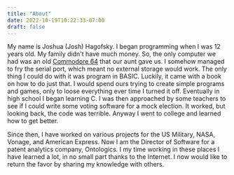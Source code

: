 ```yaml
---
title: "About"
date: 2022-10-19T10:22:33-07:00
draft: false
---
```

My name is Joshua (Josh) Hagofsky. I began programming when I was 12 years old. My family didn't have much money. So, the only computer we had was an old [Commodore 64](https://en.wikipedia.org/wiki/Commodore_64) that our aunt gave us. I somehow managed to fry the serial port, which meant no external storage would work. The only thing I could do with it was program in BASIC. Luckily, it came with a book on how to do just that. I would spend ours trying to create simple programs and games, only to loose everything ever time I turned it off. Eventually in high school I began learning C. I was then approached by some teachers to see if I could write some voting software for a mock election. It worked, but looking back, the code was terrible. Anyway I went to college and learned how to get better.

Since then, I have worked on various projects for the US Military, NASA, Vonage, and American Express. Now I am the Director of Software for a patent analytics company, Ontologics. I my time working in these places I have learned a lot, in no small part thanks to the Internet. I now would like to return the favor by sharing my knowledge with others.  
